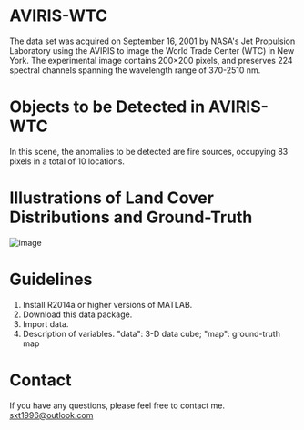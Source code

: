 # AVIRIS-WTC
The data set was acquired on September 16, 2001 by NASA's Jet Propulsion Laboratory using the AVIRIS to image the World Trade Center (WTC) in New York. The experimental image contains 200×200 pixels, and preserves 224 spectral channels spanning the wavelength range of 370-2510 nm. 
# Objects to be Detected in AVIRIS-WTC
In this scene, the anomalies to be detected are fire sources, occupying 83 pixels in a total of 10 locations. 
# Illustrations of Land Cover Distributions and Ground-Truth
![image](https://github.com/sxt1996/Data-sets-for-Hyperspectral-Detection-AVIRIS-WTC/assets/55687887/818685b6-26fc-45cd-b60a-76f89dba2b2e)
# Guidelines
1. Install R2014a or higher versions of MATLAB.
2. Download this data package.
3. Import data.
4. Description of variables. "data": 3-D data cube; "map": ground-truth map
# Contact
If you have any questions, please feel free to contact me.
sxt1996@outlook.com
